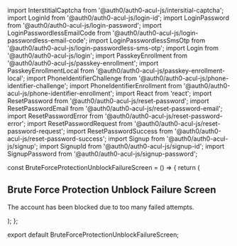import InterstitialCaptcha from '@auth0/auth0-acul-js/intersitial-captcha';
import LoginId from '@auth0/auth0-acul-js/login-id';
import LoginPassword from '@auth0/auth0-acul-js/login-password';
import LoginPasswordlessEmailCode from '@auth0/auth0-acul-js/login-passwordless-email-code';
import LoginPasswordlessSmsOtp from '@auth0/auth0-acul-js/login-passwordless-sms-otp';
import Login from '@auth0/auth0-acul-js/login';
import PasskeyEnrollment from '@auth0/auth0-acul-js/passkey-enrollment';
import PasskeyEnrollmentLocal from '@auth0/auth0-acul-js/passkey-enrollment-local';
import PhoneIdentifierChallenge from '@auth0/auth0-acul-js/phone-identifier-challenge';
import PhoneIdentifierEnrollment from '@auth0/auth0-acul-js/phone-identifier-enrollment';
import React from 'react';
import ResetPassword from '@auth0/auth0-acul-js/reset-password';
import ResetPasswordEmail from '@auth0/auth0-acul-js/reset-password-email';
import ResetPasswordError from '@auth0/auth0-acul-js/reset-password-error';
import ResetPasswordRequest from '@auth0/auth0-acul-js/reset-password-request';
import ResetPasswordSuccess from '@auth0/auth0-acul-js/reset-password-success';
import Signup from '@auth0/auth0-acul-js/signup';
import SignupId from '@auth0/auth0-acul-js/signup-id';
import SignupPassword from '@auth0/auth0-acul-js/signup-password';

const BruteForceProtectionUnblockFailureScreen = () => {
  return (
    <div className="w-[100vw] flex flex-col items-center justify-center min-h-screen bg-gray-100">
      <div className="bg-white shadow-md rounded px-8 pt-6 pb-8 mb-4 flex flex-col">
        <h2 className="text-2xl font-bold mb-6">Brute Force Protection Unblock Failure Screen</h2>
        <div className="mb-4">
          <p>The account has been blocked due to too many failed attempts.</p>
        </div>
      </div>
    </div>
  );
};

export default BruteForceProtectionUnblockFailureScreen;
